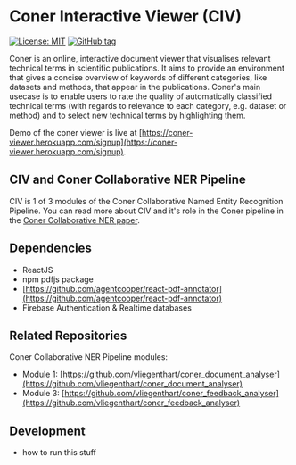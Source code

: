 # Coner Interactive Viewer (CIV)
[![License: MIT](https://img.shields.io/badge/License-MIT-green.svg)](https://opensource.org/licenses/MIT)
[![GitHub tag](https://img.shields.io/github/tag/expressjs/express.svg)](https://github.com/vliegenthart/coner_interactive_viewer/tags)


Coner is an online, interactive document viewer that visualises relevant technical terms in scientific publications. It aims to provide an environment that gives a concise overview of keywords of different categories, like datasets and methods, that appear in the publications. Coner's main usecase is to enable users to rate the quality of automatically classified technical terms (with regards to relevance to each category, e.g. dataset or method) and to select new technical terms by highlighting them.

Demo of the coner viewer is live at [https://coner-viewer.herokuapp.com/signup](https://coner-viewer.herokuapp.com/signup).

## CIV and Coner Collaborative NER Pipeline
CIV is 1 of 3 modules of the Coner Collaborative Named Entity Recognition Pipeline. You can read more about CIV and it's role in the Coner pipeline in the [Coner Collaborative NER paper](https://github.com/vliegenthart/coner_interactive_viewer/blob/master/public/pdf/coner.pdf).

## Dependencies
- ReactJS
- npm pdfjs package
- [https://github.com/agentcooper/react-pdf-annotator](https://github.com/agentcooper/react-pdf-annotator)
- Firebase Authentication & Realtime databases

## Related Repositories
Coner Collaborative NER Pipeline modules:
- Module 1: [https://github.com/vliegenthart/coner_document_analyser](https://github.com/vliegenthart/coner_document_analyser)
- Module 3: [https://github.com/vliegenthart/coner_feedback_analyser](https://github.com/vliegenthart/coner_feedback_analyser)

## Development
- how to run this stuff